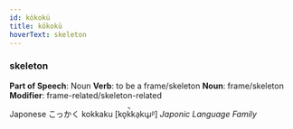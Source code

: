 ```yaml
---
id: kökokü
title: kökokü
hoverText: skeleton
---
```


### skeleton

**Part of Speech**: Noun
**Verb**: to be a frame/skeleton
**Noun**: frame/skeleton
**Modifier**: frame-related/skeleton-related

Japonese こっかく kokkaku [ko̞k̚ka̠kɯ̟ᵝ]
*Japonic Language Family*
